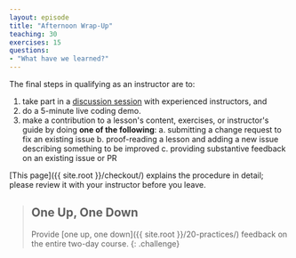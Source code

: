 ```yaml
---
layout: episode
title: "Afternoon Wrap-Up"
teaching: 30
exercises: 15
questions:
- "What have we learned?"
---
```

The final steps in qualifying as an instructor are to:

1.  take part in a [discussion session](http://pad.software-carpentry.org/instructor-discussion) with experienced instructors, and
2.  do a 5-minute live coding demo.
3.  make a contribution to a lesson's content, exercises, or instructor's guide by doing **one of the following**:
  a. submitting a change request to fix an existing issue
  b. proof-reading a lesson and adding a new issue describing something to be improved
  c. providing substantive feedback on an existing issue or PR

[This page]({{ site.root }}/checkout/) explains the procedure in
detail; please review it with your instructor before you leave.

> ## One Up, One Down
>
> Provide [one up, one down]({{ site.root }}/20-practices/) feedback
> on the entire two-day course.
{: .challenge}
